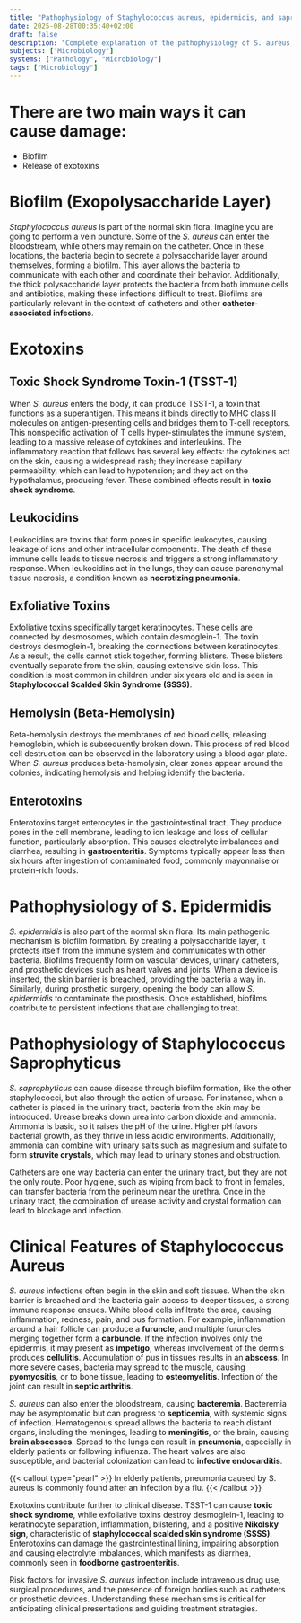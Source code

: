 ```yaml
---
title: "Pathophysiology of Staphylococcus aureus, epidermidis, and saprophyticus"
date: 2025-08-28T00:35:40+02:00
draft: false
description: "Complete explanation of the pathophysiology of S. aureus, epidermidis, and saprophyticus"
subjects: ["Microbiology"]
systems: ["Pathology", "Microbiology"]
tags: ["Microbiology"]
---
```


# There are two main ways it can cause damage:

- Biofilm
- Release of exotoxins

# Biofilm (Exopolysaccharide Layer)

*Staphylococcus aureus* is part of the normal skin flora. Imagine you are going to perform a vein puncture. Some of the *S. aureus* can enter the bloodstream, while others may remain on the catheter. Once in these locations, the bacteria begin to secrete a polysaccharide layer around themselves, forming a biofilm. This layer allows the bacteria to communicate with each other and coordinate their behavior. Additionally, the thick polysaccharide layer protects the bacteria from both immune cells and antibiotics, making these infections difficult to treat. Biofilms are particularly relevant in the context of catheters and other **catheter-associated infections**.

# Exotoxins

## Toxic Shock Syndrome Toxin-1 (TSST-1)

When *S. aureus* enters the body, it can produce TSST-1, a toxin that functions as a superantigen. This means it binds directly to MHC class II molecules on antigen-presenting cells and bridges them to T-cell receptors. This nonspecific activation of T cells hyper-stimulates the immune system, leading to a massive release of cytokines and interleukins. The inflammatory reaction that follows has several key effects: the cytokines act on the skin, causing a widespread rash; they increase capillary permeability, which can lead to hypotension; and they act on the hypothalamus, producing fever. These combined effects result in **toxic shock syndrome**.

## Leukocidins

Leukocidins are toxins that form pores in specific leukocytes, causing leakage of ions and other intracellular components. The death of these immune cells leads to tissue necrosis and triggers a strong inflammatory response. When leukocidins act in the lungs, they can cause parenchymal tissue necrosis, a condition known as **necrotizing pneumonia**.

## Exfoliative Toxins

Exfoliative toxins specifically target keratinocytes. These cells are connected by desmosomes, which contain desmoglein-1. The toxin destroys desmoglein-1, breaking the connections between keratinocytes. As a result, the cells cannot stick together, forming blisters. These blisters eventually separate from the skin, causing extensive skin loss. This condition is most common in children under six years old and is seen in **Staphylococcal Scalded Skin Syndrome (SSSS)**.

## Hemolysin (Beta-Hemolysin)

Beta-hemolysin destroys the membranes of red blood cells, releasing hemoglobin, which is subsequently broken down. This process of red blood cell destruction can be observed in the laboratory using a blood agar plate. When *S. aureus* produces beta-hemolysin, clear zones appear around the colonies, indicating hemolysis and helping identify the bacteria.

## Enterotoxins

Enterotoxins target enterocytes in the gastrointestinal tract. They produce pores in the cell membrane, leading to ion leakage and loss of cellular function, particularly absorption. This causes electrolyte imbalances and diarrhea, resulting in **gastroenteritis**. Symptoms typically appear less than six hours after ingestion of contaminated food, commonly mayonnaise or protein-rich foods.

# Pathophysiology of S. Epidermidis

*S. epidermidis* is also part of the normal skin flora. Its main pathogenic mechanism is biofilm formation. By creating a polysaccharide layer, it protects itself from the immune system and communicates with other bacteria. Biofilms frequently form on vascular devices, urinary catheters, and prosthetic devices such as heart valves and joints. When a device is inserted, the skin barrier is breached, providing the bacteria a way in. Similarly, during prosthetic surgery, opening the body can allow *S. epidermidis* to contaminate the prosthesis. Once established, biofilms contribute to persistent infections that are challenging to treat.

# Pathophysiology of Staphylococcus Saprophyticus

*S. saprophyticus* can cause disease through biofilm formation, like the other staphylococci, but also through the action of urease. For instance, when a catheter is placed in the urinary tract, bacteria from the skin may be introduced. Urease breaks down urea into carbon dioxide and ammonia. Ammonia is basic, so it raises the pH of the urine. Higher pH favors bacterial growth, as they thrive in less acidic environments. Additionally, ammonia can combine with urinary salts such as magnesium and sulfate to form **struvite crystals**, which may lead to urinary stones and obstruction.

Catheters are one way bacteria can enter the urinary tract, but they are not the only route. Poor hygiene, such as wiping from back to front in females, can transfer bacteria from the perineum near the urethra. Once in the urinary tract, the combination of urease activity and crystal formation can lead to blockage and infection.

# Clinical Features of Staphylococcus Aureus

*S. aureus* infections often begin in the skin and soft tissues. When the skin barrier is breached and the bacteria gain access to deeper tissues, a strong immune response ensues. White blood cells infiltrate the area, causing inflammation, redness, pain, and pus formation. For example, inflammation around a hair follicle can produce a **furuncle**, and multiple furuncles merging together form a **carbuncle**. If the infection involves only the epidermis, it may present as **impetigo**, whereas involvement of the dermis produces **cellulitis**. Accumulation of pus in tissues results in an **abscess**. In more severe cases, bacteria may spread to the muscle, causing **pyomyositis**, or to bone tissue, leading to **osteomyelitis**. Infection of the joint can result in **septic arthritis**.

*S. aureus* can also enter the bloodstream, causing **bacteremia**. Bacteremia may be asymptomatic but can progress to **septicemia**, with systemic signs of infection. Hematogenous spread allows the bacteria to reach distant organs, including the meninges, leading to **meningitis**, or the brain, causing **brain abscesses**. Spread to the lungs can result in **pneumonia**, especially in elderly patients or following influenza. The heart valves are also susceptible, and bacterial colonization can lead to **infective endocarditis**.


{{< callout type="pearl" >}} In elderly patients, pneumonia caused by S. aureus is commonly found after an infection by a flu. {{< /callout >}}

Exotoxins contribute further to clinical disease. TSST-1 can cause **toxic shock syndrome**, while exfoliative toxins destroy desmoglein-1, leading to keratinocyte separation, inflammation, blistering, and a positive **Nikolsky sign**, characteristic of **staphylococcal scalded skin syndrome (SSSS)**. Enterotoxins can damage the gastrointestinal lining, impairing absorption and causing electrolyte imbalances, which manifests as diarrhea, commonly seen in **foodborne gastroenteritis**.

Risk factors for invasive *S. aureus* infection include intravenous drug use, surgical procedures, and the presence of foreign bodies such as catheters or prosthetic devices. Understanding these mechanisms is critical for anticipating clinical presentations and guiding treatment strategies.
